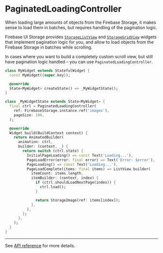 # PaginatedLoadingController

When loading large amounts of objects from the Firebase Storage, it makes sense to load them in batches, but requires handling of the pagination logic.

Firebase UI Storage provides [`StorageListView`] and [`StorageGridView`] widgets that implement pagination logic for you, and allow to load objects from the Firebase Storage in batches while scrolling.

In cases where you want to build a completely custom scroll view, but still have pagination logic handled – you can use `PaginatedLoadingController`.

[`StorageListView`]: https://github.com/firebase/FirebaseUI-Flutter/tree/main/packages/firebase_ui_storage/doc/list-view.md
[`StorageGridView`]: https://github.com/firebase/FirebaseUI-Flutter/tree/main/packages/firebase_ui_storage/doc/grid-view.md

```dart
class MyWidget extends StatefulWidget {
  const MyWidget({super.key});

  @override
  State<MyWidget> createState() => _MyWidgetState();
}

class _MyWidgetState extends State<MyWidget> {
  final ctrl = PaginatedLoadingController(
    ref: FirebaseStorage.instance.ref('images'),
    pageSize: 100,
  );

  @override
  Widget build(BuildContext context) {
    return AnimatedBuilder(
      animation: ctrl,
      builder: (context, _) {
        return switch (ctrl.state) {
          InitialPageLoading() => const Text('Loading...'),
          PageLoadError(error: final error) => Text('Error: $error'),
          PageLoading() => const Text('Loading...'),
          PageLoadComplete(items: final items) => ListView.builder(
            itemCount: items.length,
            itemBuilder: (context, index) {
              if (ctrl.shouldLoadNextPage(index)) {
                ctrl.load();
              }

              return StorageImage(ref: items[index]);
            },
          ),
        };
      },
    );
  }
}
```

---

See [API reference](https://pub.dev/documentation/firebase_ui_storage/latest/firebase_ui_storage/PaginatedLoadingController-class.html) for more details.
